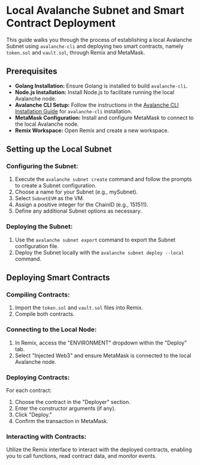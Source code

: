 # Local Avalanche Subnet and Smart Contract Deployment

This guide walks you through the process of establishing a local Avalanche Subnet using `avalanche-cli` and deploying two smart contracts, namely `token.sol` and `vault.sol`, through Remix and MetaMask.

## Prerequisites
- **Golang Installation:** Ensure Golang is installed to build `avalanche-cli`.
- **Node.js Installation:** Install Node.js to facilitate running the local Avalanche node.
- **Avalanche CLI Setup:** Follow the instructions in the [Avalanche CLI Installation Guide](https://docs.avax.network/tooling/cli-guides/install-avalanche-cli) for `avalanche-cli` installation.
- **MetaMask Configuration:** Install and configure MetaMask to connect to the local Avalanche node.
- **Remix Workspace:** Open Remix and create a new workspace.

## Setting up the Local Subnet

### Configuring the Subnet:

1. Execute the `avalanche subnet create` command and follow the prompts to create a Subnet configuration.
2. Choose a name for your Subnet (e.g., mySubnet).
3. Select `SubnetEVM` as the VM.
4. Assign a positive integer for the ChainID (e.g., 151511).
5. Define any additional Subnet options as necessary.

### Deploying the Subnet:

1. Use the `avalanche subnet export` command to export the Subnet configuration file.
2. Deploy the Subnet locally with the `avalanche subnet deploy --local` command.

## Deploying Smart Contracts

### Compiling Contracts:

1. Import the `token.sol` and `vault.sol` files into Remix.
2. Compile both contracts.

### Connecting to the Local Node:

1. In Remix, access the "ENVIRONMENT" dropdown within the "Deploy" tab.
2. Select "Injected Web3" and ensure MetaMask is connected to the local Avalanche node.

### Deploying Contracts:

For each contract:
1. Choose the contract in the "Deployer" section.
2. Enter the constructor arguments (if any).
3. Click "Deploy."
4. Confirm the transaction in MetaMask.

### Interacting with Contracts:

Utilize the Remix interface to interact with the deployed contracts, enabling you to call functions, read contract data, and monitor events.
